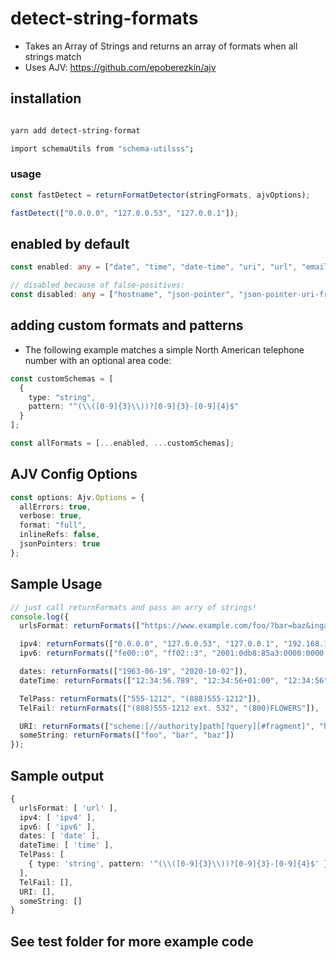 # detect-string-formats

- Takes an Array of Strings and returns an array of formats when all strings match
- Uses AJV: https://github.com/epoberezkin/ajv

## installation

```bash

yarn add detect-string-format

import schemaUtils from "schema-utilsss";

```

### usage

```ts
const fastDetect = returnFormatDetector(stringFormats, ajvOptions);

fastDetect(["0.0.0.0", "127.0.0.53", "127.0.0.1"]);
```

## enabled by default

```ts
const enabled: any = ["date", "time", "date-time", "uri", "url", "email", "ipv4", "ipv6", "uuid"];

// disabled because of false-positives:
const disabled: any = ["hostname", "json-pointer", "json-pointer-uri-fragment", "relative-json-pointer", "uri-reference", "regex"];
```

## adding custom formats and patterns

- The following example matches a simple North American telephone number with an optional area code:

```ts
const customSchemas = [
  {
    type: "string",
    pattern: "^(\\([0-9]{3}\\))?[0-9]{3}-[0-9]{4}$"
  }
];

const allFormats = [...enabled, ...customSchemas];
```

## AJV Config Options

```ts
const options: Ajv.Options = {
  allErrors: true,
  verbose: true,
  format: "full",
  inlineRefs: false,
  jsonPointers: true
};
```

## Sample Usage

```ts
// just call returnFormats and pass an arry of strings!
console.log({
  urlsFormat: returnFormats(["https://www.example.com/foo/?bar=baz&inga=42&quux", "http://-.~_!$&'()*+,;=:%40:80%2f::::::@example.com", "http://foo.com/unicode_(✪)_in_parens", "https://github.com/epoberezkin/ajv/blob/master/lib/compile/formats.js"]),

  ipv4: returnFormats(["0.0.0.0", "127.0.0.53", "127.0.0.1", "192.168.1.13", "0.0.0.0", "1.2.3.4"]),
  ipv6: returnFormats(["fe00::0", "ff02::3", "2001:0db8:85a3:0000:0000:8a2e:0370:7334", "fe80::f2de:f1ff:fe55:53"]),

  dates: returnFormats(["1963-06-19", "2020-10-02"]),
  dateTime: returnFormats(["12:34:56.789", "12:34:56+01:00", "12:34:56"]),

  TelPass: returnFormats(["555-1212", "(888)555-1212"]),
  TelFail: returnFormats(["(888)555-1212 ext. 532", "(800)FLOWERS"]),

  URI: returnFormats(["scheme:[//authority]path[?query][#fragment]", "https://john.doe@www.example.com:123/forum/questions/?tag=networking&order=newest#top", "#fragment"]),
  someString: returnFormats(["foo", "bar", "baz"])
});
```

## Sample output

```ts
{
  urlsFormat: [ 'url' ],
  ipv4: [ 'ipv4' ],
  ipv6: [ 'ipv6' ],
  dates: [ 'date' ],
  dateTime: [ 'time' ],
  TelPass: [
    { type: 'string', pattern: '^(\\([0-9]{3}\\))?[0-9]{3}-[0-9]{4}$' }
  ],
  TelFail: [],
  URI: [],
  someString: []
}
```

## See test folder for more example code
